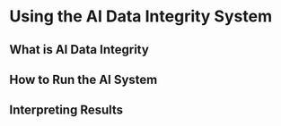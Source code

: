 # Using the AI Data Integrity System



## What is AI Data Integrity






## How to Run the AI System



## Interpreting Results
